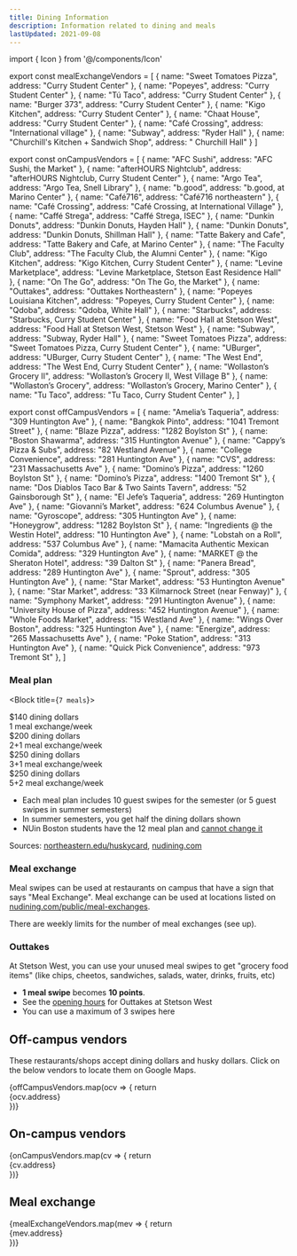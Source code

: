 ```yaml
---
title: Dining Information
description: Information related to dining and meals
lastUpdated: 2021-09-08
---
```


import { Icon } from '@/components/Icon'

export const mealExchangeVendors = [
{ name: "Sweet Tomatoes Pizza", address: "Curry Student Center" },
{ name: "Popeyes", address: "Curry Student Center" },
{ name: "Tú Taco", address: "Curry Student Center" },
{ name: "Burger 373", address: "Curry Student Center" },
{ name: "Kigo Kitchen", address: "Curry Student Center" },
{ name: "Chaat House", address: "Curry Student Center" },
{ name: "Café Crossing", address: "International village" },
{ name: "Subway", address: "Ryder Hall" },
{ name: "Churchill's Kitchen + Sandwich Shop", address: " Churchill Hall" }
]

export const onCampusVendors = [
{ name: "AFC Sushi", address: "AFC Sushi, the Market" },
{ name: "afterHOURS Nightclub", address: "afterHOURS Nightclub, Curry Student Center" },
{ name: "Argo Tea", address: "Argo Tea, Snell Library" },
{ name: "b.good", address: "b.good, at Marino Center" },
{ name: "Café716", address: "Café716 northeastern" },
{ name: "Café Crossing", address: "Café Crossing, at International Village" },
{ name: "Caffé Strega", address: "Caffé Strega, ISEC" },
{ name: "Dunkin Donuts", address: "Dunkin Donuts, Hayden Hall" },
{ name: "Dunkin Donuts", address: "Dunkin Donuts, Shillman Hall" },
{ name: "Tatte Bakery and Cafe", address: "Tatte Bakery and Cafe, at Marino Center" },
{ name: "The Faculty Club", address: "The Faculty Club, the Alumni Center" },
{ name: "Kigo Kitchen", address: "Kigo Kitchen, Curry Student Center" },
{ name: "Levine Marketplace", address: "Levine Marketplace, Stetson East Residence Hall" },
{ name: "On The Go", address: "On The Go, the Market" },
{ name: "Outtakes", address: "Outtakes Northeastern" },
{ name: "Popeyes Louisiana Kitchen", address: "Popeyes, Curry Student Center" },
{ name: "Qdoba", address: "Qdoba, White Hall" },
{ name: "Starbucks", address: "Starbucks, Curry Student Center" },
{ name: "Food Hall at Stetson West", address: "Food Hall at Stetson West, Stetson West" },
{ name: "Subway", address: "Subway, Ryder Hall" },
{ name: "Sweet Tomatoes Pizza", address: "Sweet Tomatoes Pizza, Curry Student Center" },
{ name: "UBurger", address: "UBurger, Curry Student Center" },
{ name: "The West End", address: "The West End, Curry Student Center" },
{ name: "Wollaston’s Grocery II", address: "Wollaston’s Grocery II, West Village B" },
{ name: "Wollaston’s Grocery", address: "Wollaston’s Grocery, Marino Center" },
{ name: "Tu Taco", address: "Tu Taco, Curry Student Center" },
]

export const offCampusVendors = [
{ name: "Amelia’s Taqueria", address: "309 Huntington Ave" },
{ name: "Bangkok Pinto", address: "1041 Tremont Street" },
{ name: "Blaze Pizza", address: "1282 Boylston St" },
{ name: "Boston Shawarma", address: "315 Huntington Avenue" },
{ name: "Cappy’s Pizza & Subs", address: "82 Westland Avenue" },
{ name: "College Convenience", address: "281 Huntington Ave" },
{ name: "CVS", address: "231 Massachusetts Ave" },
{ name: "Domino’s Pizza", address: "1260 Boylston St" },
{ name: "Domino’s Pizza", address: "1400 Tremont St" },
{ name: "Dos Diablos Taco Bar & Two Saints Tavern", address: "52 Gainsborough St" },
{ name: "El Jefe’s Taqueria", address: "269 Huntington Ave" },
{ name: "Giovanni’s Market", address: "624 Columbus Avenue" },
{ name: "Gyroscope", address: "305 Huntington Ave" },
{ name: "Honeygrow", address: "1282 Boylston St" },
{ name: "Ingredients @ the Westin Hotel", address: "10 Huntington Ave" },
{ name: "Lobstah on a Roll", address: "537 Columbus Ave" },
{ name: "Mamacita Authentic Mexican Comida", address: "329 Huntington Ave" },
{ name: "MARKET @ the Sheraton Hotel", address: "39 Dalton St" },
{ name: "Panera Bread", address: "289 Huntington Ave" },
{ name: "Sprout", address: "305 Huntington Ave" },
{ name: "Star Market", address: "53 Huntington Avenue" },
{ name: "Star Market", address: "33 Kilmarnock Street (near Fenway)" },
{ name: "Symphony Market", address: "291 Huntington Avenue" },
{ name: "University House of Pizza", address: "452 Huntington Avenue" },
{ name: "Whole Foods Market", address: "15 Westland Ave" },
{ name: "Wings Over Boston", address: "325 Huntington Ave" },
{ name: "Energize", address: "265 Massachusetts Ave" },
{ name: "Poke Station", address: "313 Huntington Ave" },
{ name: "Quick Pick Convenience", address: "973 Tremont St" },
]

<Expandable title="Meal plan and Outtakes" icon="pizza" containsProse>

### Meal plan

<section className="grid gap-base grid-cols-2 md:grid-cols-3">

<Block title={`7 meals`}>

<div>$140 dining dollars</div>
<div>1 meal exchange/week</div>
</Block>
<Block title={`12 meals`}>
<div>$200 dining dollars</div>
<div>2<span className="font-bold text-primary">+1</span> meal exchange/week</div>
</Block>
<Block title={`17 meals`}>
<div>$250 dining dollars</div>
<div>3<span className="font-bold text-primary">+1</span>  meal exchange/week</div>
</Block>
<Block title={`Unlimited meals`}>
<div>$250 dining dollars</div>
<div>5<span className="font-bold text-primary">+2</span>  meal exchange/week</div>
</Block>

</section>

- Each meal plan includes 10 guest swipes for the semester (or 5 guest swipes in summer semesters)
- In summer semesters, you get half the dining dollars shown
- NUin Boston students have the 12 meal plan and [cannot change it](https://nuin.northeastern.edu/destinations/boston/housing/)

Sources: [northeastern.edu/huskycard](https://www.northeastern.edu/huskycard/meal-plans/traditional-meal-plan/), [nudining.com](https://nudining.com/public/meal-plans)

### Meal exchange

Meal swipes can be used at restaurants on campus that have a sign that says "Meal Exchange". Meal exchange can be used at locations listed on [nudining.com/public/meal-exchanges](https://nudining.com/public/meal-exchanges).

There are weekly limits for the number of meal exchanges (see up).

### Outtakes

At Stetson West, you can use your unused meal swipes to get "grocery food items" (like chips, cheetos, sandwiches, salads, water, drinks, fruits, etc)

- **1 meal swipe** becomes **10 points**.
- See the [opening hours](https://nudining.com/public/hours) for Outtakes at Stetson West
- You can use a maximum of 3 swipes here

</Expandable>

## Off-campus vendors

These restaurants/shops accept dining dollars and husky dollars. Click on the below vendors to locate them on Google Maps.

<section className="grid gap-base grid-cols-2 md:grid-cols-3">
{offCampusVendors.map(ocv => {
  return <Block key={ocv.name} title={ocv.name} href={`https://maps.google.com/?q=${ocv.name}, ${ocv.address}`}>
  <div className="flex items-baseline space-x-sm">
  <Icon id="markeralt" className="text-gray-light" />
  <div>{ocv.address}</div>
  </div>
  </Block>
})}
</section>

## On-campus vendors

<section className="grid gap-base grid-cols-2 md:grid-cols-3">
{onCampusVendors.map(cv => {
  return <Block key={cv.name} title={cv.name} href={`https://maps.google.com/?q=${cv.name}, ${cv.address}`}>
  <div className="flex items-baseline space-x-sm">
  <Icon id="markeralt" className="text-gray-light" />
  <div>{cv.address}</div>
  </div>
  </Block>
})}
</section>

## Meal exchange

<section className="grid gap-base grid-cols-2 md:grid-cols-3">
{mealExchangeVendors.map(mev => {
  return <Block key={mev.name} title={mev.name} href={`https://maps.google.com/?q=${mev.name}, ${mev.address}`}>
  <div className="flex items-baseline space-x-sm">
  <Icon id="markeralt" className="text-gray-light" />
  <div>{mev.address}</div>
  </div>
  </Block>
})}
</section>
